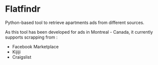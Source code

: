 # Flatfindr

Python-based tool to retrieve apartments ads from different sources.

As this tool has been developed for ads in Montreal - Canada, it currently supports scrapping from :
- Facebook Marketplace
- Kijiji
- Craigslist